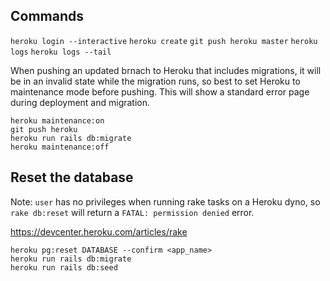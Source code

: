## Commands

`heroku login --interactive`
`heroku create`
`git push heroku master`
`heroku logs`
`heroku logs --tail`

When pushing an updated brnach to Heroku that includes migrations, it will be in an invalid state while the migration runs, so best to set Heroku to maintenance mode before pushing. This will show a standard error page during deployment and migration.

```
heroku maintenance:on
git push heroku
heroku run rails db:migrate
heroku maintenance:off
```

## Reset the database

Note: `user` has no privileges when running rake tasks on a Heroku dyno, so `rake db:reset` will return a `FATAL: permission denied` error.

https://devcenter.heroku.com/articles/rake

```
heroku pg:reset DATABASE --confirm <app_name>
heroku run rails db:migrate
heroku run rails db:seed
```
